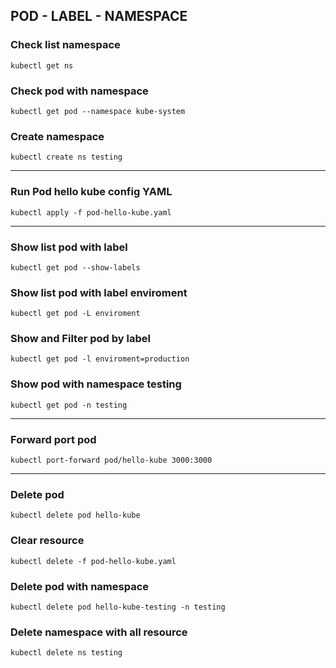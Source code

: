## POD - LABEL - NAMESPACE

### Check list namespace
``
kubectl get ns
``
### Check pod with namespace
``
kubectl get pod --namespace kube-system
``
### Create namespace
``
kubectl create ns testing
``

-------------------------------------------
### Run Pod hello kube config YAML
``
kubectl apply -f pod-hello-kube.yaml
``

-------------------------------------------
### Show list pod with label
``
kubectl get pod --show-labels
``
### Show list pod with label enviroment
``
kubectl get pod -L enviroment
``
### Show and Filter pod by label
``
kubectl get pod -l enviroment=production
``
### Show pod with namespace testing
``
kubectl get pod -n testing
``

-------------------------------------------
### Forward port pod
``
kubectl port-forward pod/hello-kube 3000:3000
``

-------------------------------------------
### Delete pod
``
kubectl delete pod hello-kube
``
### Clear resource
``
kubectl delete -f pod-hello-kube.yaml
``
### Delete pod with namespace
``
kubectl delete pod hello-kube-testing -n testing
``
### Delete namespace with all resource
``
kubectl delete ns testing
``
